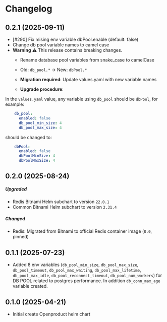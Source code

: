 
# Changelog

## 0.2.1 (2025-09-11)
- [#290] Fix mising env variable dbPool.enable (default: false)
- Change db pool variable names to camel case
- **Warning**
⚠️ This release contains breaking changes.
    - Rename database pool variables from snake_case to camelCase
    - Old: `db_pool.*` → New: `dbPool.*`
    - **Migration required**: Update values.yaml with new variable names

    - **Upgrade procedure**:

In the `values.yaml` value, any variable using `db_pool` should be `dbPool`, for example:

```yaml
    db_pool:
      enabled: false
      db_pool_min_size: 4 
      db_pool_max_size: 4
```

should be changed to:

```yaml
    dbPool:
      enabled: false
      dbPoolMinSize: 4
      dbPoolMaxSize: 4
```

## 0.2.0 (2025-08-24)
##### Upgraded 
- Redis Bitnami Helm subchart to version `22.0.1`
- Common Bitnami Helm subchart to version `2.31.4`
##### Changed
- Redis: Migrated from Bitnami to official Redis container image (`8.0`, pinned)

## 0.1.1 (2025-07-23)

- Added 8 env variables (`db_pool_min_size`, `db_pool_max_size`, `db_pool_timeout`, `db_pool_max_waiting`, `db_pool_max_lifetime`, `db_pool_max_idle`, `db_pool_reconnect_timeout`, `db_pool_num_workers`) for DB POOL related to postgres performance. In addition `db_conn_max_age` variable created.

## 0.1.0 (2025-04-21)

- Initial create Openproduct helm chart
